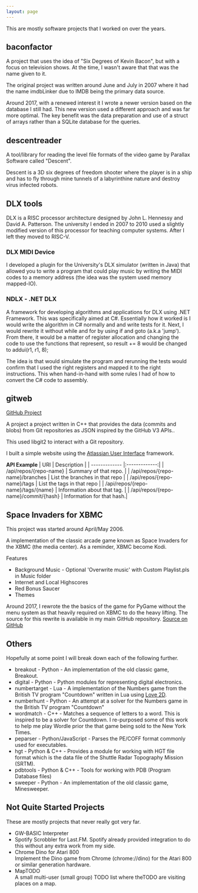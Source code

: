 ```yaml
---
layout: page
---
```


This are mostly software projects that I worked on over the years.

## baconfactor
A project that uses the idea of "Six Degrees of Kevin Bacon", but with a focus
on television shows. At the time, I wasn't aware that that was the name
given to it.

The original project was written around June and July in 2007 where it had the
name imdbLinker due to IMDB being the primary data source.

Around 2017, with a renewed interest it I wrote a newer version based on the
database I still had. This new version used a different approach and was far
more optimal. The key benefit was the data preparation and use of a
struct of arrays rather than a SQLite database for the queries.

## descentreader
A tool/library for reading the level file formats of the video game by
Parallax Software called "Descent".

Descent is a 3D six degrees of freedom shooter where the player is in a ship
and has to fly through mine tunnels of a labyrinthine nature and destroy
virus infected robots.

## DLX tools

DLX is a RISC processor architecture designed by John L. Hennessy and David A.
Patterson. The university I ended in 2007 to 2010 used a slightly modified
version of this processor for teaching computer systems. After I left they
moved to RISC-V.

### DLX MIDI Device

I developed a plugin for the University's DLX simulator (written in Java) that
allowed you to write a program that could play music by writing the MIDI codes
to a memory address (the idea was the system used memory mapped-IO).

### NDLX - .NET DLX

A framework for developing algorithms and applications for DLX using .NET
Framework. This was specifically aimed at C#.
Essentially how it worked is I would write the algorithm in C# normally and
and write tests for it. Next, I would rewrite it without while and for by
using if and goto (a.k.a 'jump'). From there, it would be a matter of
register allocation and changing the code to use the functions that
represent, so result += 8 would be changed to addui(r1, r1, 8);

The idea is that would simulate the program and rerunning the tests would
confirm that I used the right registers and mapped it to the right
instructions. This when hand-in-hand with some rules I had of how to
convert the C# code to assembly.

## gitweb
[GitHub Project](https://github.com/donno/gitweb)

A project a project written in C++ that provides the data (commits and blobs)
from Git repositories as JSON inspired by the GitHub V3 APIs..

This used libgit2 to interact with a Git repository.

I built a simple website using the
[Atlassian User Interface](https://aui.atlassian.com/) framework.

**API Example**
| URI           | Description   |
| ------------- |:-------------:|
| /api/repos/{repo-name} | Summary of that repo. |
| /api/repos/{repo-name}/branches | List the branches in that repo |
| /api/repos/{repo-name}/tags | List the tags in that repo |
| /api/repos/{repo-name}/tags/{name} | Information about that tag. |
| /api/repos/{repo-name}/commit/{hash} | Information for that hash.|

## Space Invaders for XBMC

This project was started around April/May 2006.

A implementation of the classic arcade game known as Space Invaders for the
XBMC (the media center). As a reminder, XBMC become Kodi.

Features
* Background Music - Optional 'Overwrite music' with Custom Playlist.pls in
  Music folder
* Internet and Local Highscores
* Red Bonus Saucer
* Themes

Around 2017, I rewrote the the basics of the game for PyGame without the
menu system as that heavily required on XBMC to do the heavy lifting.
The source for this rewrite is available in my main GitHub repository.
[Source on GitHub](https://github.com/donno/warehouse51/tree/master/vaders)

## Others
Hopefully at some point I will break down each of the following further.

- breakout - Python - An implementation of the old classic game, Breakout.
- digital - Python - Python modules for representing digital electronics.
- numbertarget - Lua - A implementation of the Numbers game from the British TV
  program "Countdown" written in Lua using [Love 2D](https://love2d.org/).
- numberhunt - Python - An attempt at a solver for the Numbers game in
  the British TV program "Countdown"
- wordmatch - C++ - Matches a sequence of letters to a word.
  This is inspired to be a solver for Countdown.
  I re-purposed some of this work to help me play Wordle prior the that game
  being sold to the New York Times.
- peparser - Python/JavaScript - Parses the PE/COFF format commonly used for
  executables.
- hgt - Python & C++ - Provides a module for working with HGT file format which
  is the data file of the Shuttle Radar Topography Mission (SRTM).
- pdbtools - Python & C++ - Tools for working with PDB (Program Database files)
- sweeper - Python - An implementation of the old classic game, Minesweeper.

## Not Quite Started Projects

These are mostly projects that never really got very far.

* GW-BASIC Interpreter
* Spotify Scrobbler for Last.FM. Spotify already provided integration to do
  this without any extra work from my side.
* Chrome Dino for Atari 800\
  Implement the Dino game from Chrome (chrome://dino) for the Atari 800 or
  similar generation hardware.
* MapTODO\
  A small multi-user (small group) TODO list where theTODO are visiting places
  on a map.
